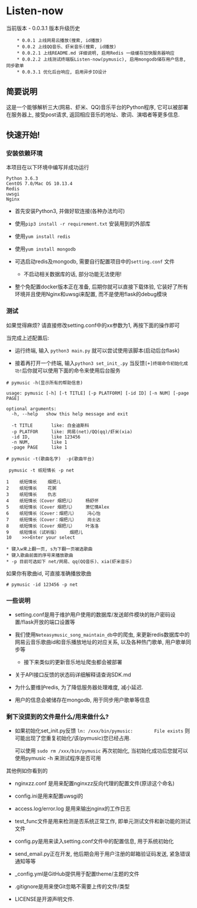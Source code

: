 # Listen-now
当前版本 - 0.0.3.1
版本升级历史

```
    * 0.0.1 上线网易云播放(搜索, id播放)
    * 0.0.2 上线QQ音乐、虾米音乐(搜索, id播放)
    * 0.0.2.1 上线README.md 详细说明, 启用Redis 一级缓存加快服务器响应
    * 0.0.2.2 上线测试终端版Listen-now(pymusic), 启用mongodb储存用户信息, 同步歌单
    * 0.0.3.1 优化后台响应, 启用异步IO设计

```
## 简要说明
这是一个能够解析三大(网易、虾米、QQ)音乐平台的Python程序, 它可以被部署在服务器上, 接受post请求, 返回相应音乐的地址、歌词、演唱者等更多信息.

## 快速开始!

### 安装依赖环境
本项目在以下环境中编写并成功运行

```
Python 3.6.3
CentOS 7.0/Mac OS 10.13.4
Redis
uwsgi
Nginx
```

* 首先安装Python3, 并做好软连接(各种办法均可)

* 使用`pip3 install -r requirement.txt` 安装用到的外部库

* 使用`yum install redis`

* 使用`yum install mongodb`

* 可选启动redis及mongodb, 需要自行配置项目中的`setting.conf` 文件
    * 不启动相关数据库的话, 部分功能无法使用!

* 整个免配置docker版本正在准备, 后期你就可以直接下载体验, 它装好了所有环境并且使用Nginx和uwsgi来配置, 而不是使用flask的debug模块

### 测试
如果觉得麻烦? 请直接修改setting.conf中的xx参数为1, 再按下面的操作即可

当完成上述配置后:


* 运行终端, 输入 `python3 main.py` 就可以尝试使用该脚本(启动后台flask)

* 接着再打开一个终端, 输入`python3 set_init_.py` 当反馈`[+]终端命令初始化成功!`后你就可以使用下面的命令来使用后台服务
    

```
# pymusic -h(显示所有的帮助信息)
```    
```
usage: pymusic [-h] [-t TITLE] [-p PLATFORM] [-id ID] [-n NUM] [-page PAGE]

optional arguments:
  -h, --help   show this help message and exit
  
  -t TITLE       like: 白金迪斯科
  -p PLATFOR     like: 网易(net)/QQ(qq)/虾米(xia)
  -id ID,        like 123456
  -n NUM,        like 1
  -page PAGE     like 1

```
    
    # pymusic -t(歌曲名字)  -p(歌曲平台)

     pymusic -t 纸短情长 -p net
    

```    0    纸短情长（完整版）    烟把儿
1    纸短情长    烟把儿
2    纸短情长    花粥
3    纸短情长    仇志
4    纸短情长（Cover 烟把儿）    杨舒怀
5    纸短情长（Cover 烟把儿）    萧忆情Alex
6    纸短情长（Cover：烟把儿）    冯心怡
7    纸短情长（Cover：烟把儿）    尚士达
8    纸短情长（Cover 烟把儿）    叶洛洛
9    纸短情长（试听版）    烟把儿
10    >>>Enter your select 

```
    * 键入w来上翻一页, s为下翻一页被选歌曲
    * 键入歌曲前面的序号来播放歌曲
    * -p 目前可选如下 net/网易、qq(QQ音乐)、xia(虾米音乐)

如果你有歌曲id, 可直接准确播放歌曲

```
# pymusic -id 123456 -p net
```    




### 一些说明
* setting.conf是用于维护用户使用的数据库/发送邮件模块的账户密码设置/flask开放的端口设置等

* 我们使用`Neteasymusic_song_maintain_db`中的爬虫, 来更新redis数据库中的网易云音乐歌曲id和音乐播放地址的对应关系, 以及各种热门歌单, 用户歌单同步等 

    * 接下来类似的更新音乐地址爬虫都会被部署

* 关于API接口反馈的状态码详细解释请查询SDK.md

* 为什么要维护redis, 为了降低服务器处理难度, 减小延迟.

* 用户的信息会被储存在mongodb, 用于同步用户歌单等信息

### 剩下没提到的文件是什么/用来做什么?
* 如果初始化set_init.py反馈
    `ln: /xxx/bin/pymusic:        File exists`
    则可能出现了您重复初始化/该(pymusic)您已经占用.
    
    可以使用 `sudo rm /xxx/bin/pymusic` 再次初始化, 当初始化成功后您就可以使用pymusic -h 来测试程序是否可用
    
其他例如你看到的

* nginxzz.conf 是用来配置nginxzz反向代理的配置文件(原谅这个命名)

* config.ini是用来配置uwsgi的

* access.log/error.log 是用来输出nginx的工作日志

* test_func文件是用来检测是否系统正常工作, 即单元测试文件和新功能的测试文件

* config.py是用来读入setting.conf文件中的配置信息, 用于系统初始化

* send_email.py正在开发, 他后期会用于用户注册的邮箱验证码发送, 紧急错误通知等等

* _config.yml是GitHub提供用于配置theme/主题的文件

* .gitignore是用来使Git忽略不需要上传的文件/类型

* LICENSE是开源声明文件.






